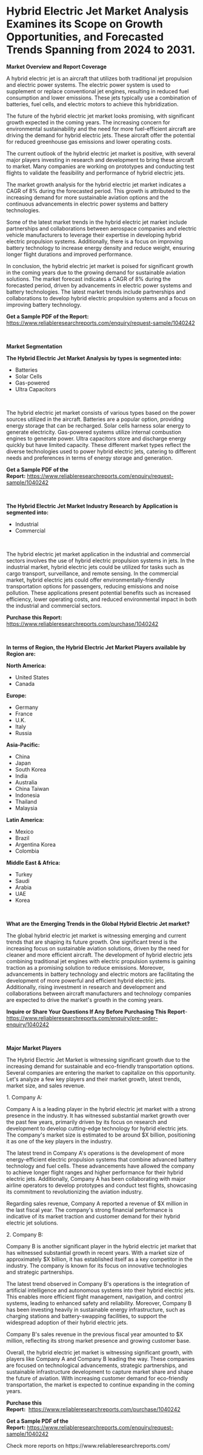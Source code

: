 <p><h1>Hybrid Electric Jet Market Analysis Examines its Scope on Growth Opportunities, and Forecasted Trends Spanning from 2024 to 2031.</h1></p><p><strong>Market Overview and Report Coverage</strong></p>
<p><p>A hybrid electric jet is an aircraft that utilizes both traditional jet propulsion and electric power systems. The electric power system is used to supplement or replace conventional jet engines, resulting in reduced fuel consumption and lower emissions. These jets typically use a combination of batteries, fuel cells, and electric motors to achieve this hybridization.</p><p>The future of the hybrid electric jet market looks promising, with significant growth expected in the coming years. The increasing concern for environmental sustainability and the need for more fuel-efficient aircraft are driving the demand for hybrid electric jets. These aircraft offer the potential for reduced greenhouse gas emissions and lower operating costs.</p><p>The current outlook of the hybrid electric jet market is positive, with several major players investing in research and development to bring these aircraft to market. Many companies are working on prototypes and conducting test flights to validate the feasibility and performance of hybrid electric jets.</p><p>The market growth analysis for the hybrid electric jet market indicates a CAGR of 8% during the forecasted period. This growth is attributed to the increasing demand for more sustainable aviation options and the continuous advancements in electric power systems and battery technologies.</p><p>Some of the latest market trends in the hybrid electric jet market include partnerships and collaborations between aerospace companies and electric vehicle manufacturers to leverage their expertise in developing hybrid electric propulsion systems. Additionally, there is a focus on improving battery technology to increase energy density and reduce weight, ensuring longer flight durations and improved performance.</p><p>In conclusion, the hybrid electric jet market is poised for significant growth in the coming years due to the growing demand for sustainable aviation solutions. The market forecast indicates a CAGR of 8% during the forecasted period, driven by advancements in electric power systems and battery technologies. The latest market trends include partnerships and collaborations to develop hybrid electric propulsion systems and a focus on improving battery technology.</p></p>
<p><strong>Get a Sample PDF of the Report:</strong> <a href="https://www.reliableresearchreports.com/enquiry/request-sample/1040242">https://www.reliableresearchreports.com/enquiry/request-sample/1040242</a></p>
<p>&nbsp;</p>
<p><strong>Market Segmentation</strong></p>
<p><strong>The Hybrid Electric Jet Market Analysis by types is segmented into:</strong></p>
<p><ul><li>Batteries</li><li>Solar Cells</li><li>Gas-powered</li><li>Ultra Capacitors</li></ul></p>
<p>&nbsp;</p>
<p><p>The hybrid electric jet market consists of various types based on the power sources utilized in the aircraft. Batteries are a popular option, providing energy storage that can be recharged. Solar cells harness solar energy to generate electricity. Gas-powered systems utilize internal combustion engines to generate power. Ultra capacitors store and discharge energy quickly but have limited capacity. These different market types reflect the diverse technologies used to power hybrid electric jets, catering to different needs and preferences in terms of energy storage and generation.</p></p>
<p><strong>Get a Sample PDF of the Report:</strong>&nbsp;<a href="https://www.reliableresearchreports.com/enquiry/request-sample/1040242">https://www.reliableresearchreports.com/enquiry/request-sample/1040242</a></p>
<p>&nbsp;</p>
<p><strong>The Hybrid Electric Jet Market Industry Research by Application is segmented into:</strong></p>
<p><ul><li>Industrial</li><li>Commercial</li></ul></p>
<p>&nbsp;</p>
<p><p>The hybrid electric jet market application in the industrial and commercial sectors involves the use of hybrid electric propulsion systems in jets. In the industrial market, hybrid electric jets could be utilized for tasks such as cargo transport, surveillance, and remote sensing. In the commercial market, hybrid electric jets could offer environmentally-friendly transportation options for passengers, reducing emissions and noise pollution. These applications present potential benefits such as increased efficiency, lower operating costs, and reduced environmental impact in both the industrial and commercial sectors.</p></p>
<p><strong>Purchase this Report:</strong>&nbsp; <a href="https://www.reliableresearchreports.com/purchase/1040242">https://www.reliableresearchreports.com/purchase/1040242</a></p>
<p>&nbsp;</p>
<p><strong>In terms of Region, the Hybrid Electric Jet Market Players available by Region are:</strong></p>
<p>
    <p> <strong> North America: </strong>
        <ul>
            <li>United States</li>
            <li>Canada</li>
        </ul>
        </p> 
    <p> <strong> Europe: </strong>
        <ul>
            <li>Germany</li>
            <li>France</li>
            <li>U.K.</li>
            <li>Italy</li>
            <li>Russia</li>
        </ul>
        </p> 
    <p> <strong> Asia-Pacific: </strong>
        <ul>
            <li>China</li>
            <li>Japan</li>
            <li>South Korea</li>
            <li>India</li>
            <li>Australia</li>
            <li>China Taiwan</li>
            <li>Indonesia</li>
            <li>Thailand</li>
            <li>Malaysia</li>
        </ul>
        </p> 
    <p> <strong> Latin America: </strong>
        <ul>
            <li>Mexico</li>
            <li>Brazil</li>
            <li>Argentina Korea</li>
            <li>Colombia</li>
        </ul>
        </p> 
    <p> <strong> Middle East & Africa: </strong>
        <ul>
            <li>Turkey</li>
            <li>Saudi</li>
            <li>Arabia</li>
            <li>UAE</li>
            <li>Korea</li>
        </ul>
    </p>
    </p>
<p>&nbsp;</p>
<p><strong>What are the Emerging Trends in the Global Hybrid Electric Jet market?</strong></p>
<p><p>The global hybrid electric jet market is witnessing emerging and current trends that are shaping its future growth. One significant trend is the increasing focus on sustainable aviation solutions, driven by the need for cleaner and more efficient aircraft. The development of hybrid electric jets combining traditional jet engines with electric propulsion systems is gaining traction as a promising solution to reduce emissions. Moreover, advancements in battery technology and electric motors are facilitating the development of more powerful and efficient hybrid electric jets. Additionally, rising investment in research and development and collaborations between aircraft manufacturers and technology companies are expected to drive the market's growth in the coming years.</p></p>
<p><strong>Inquire or Share Your Questions If Any Before Purchasing This Report</strong>- <a href="https://www.reliableresearchreports.com/enquiry/pre-order-enquiry/1040242">https://www.reliableresearchreports.com/enquiry/pre-order-enquiry/1040242</a></p>
<p>&nbsp;</p>
<p><strong>Major Market Players</strong></p>
<p><p>The Hybrid Electric Jet Market is witnessing significant growth due to the increasing demand for sustainable and eco-friendly transportation options. Several companies are entering the market to capitalize on this opportunity. Let's analyze a few key players and their market growth, latest trends, market size, and sales revenue.</p><p>1. Company A:</p><p>Company A is a leading player in the hybrid electric jet market with a strong presence in the industry. It has witnessed substantial market growth over the past few years, primarily driven by its focus on research and development to develop cutting-edge technology for hybrid electric jets. The company's market size is estimated to be around $X billion, positioning it as one of the key players in the industry.</p><p>The latest trend in Company A's operations is the development of more energy-efficient electric propulsion systems that combine advanced battery technology and fuel cells. These advancements have allowed the company to achieve longer flight ranges and higher performance for their hybrid electric jets. Additionally, Company A has been collaborating with major airline operators to develop prototypes and conduct test flights, showcasing its commitment to revolutionizing the aviation industry.</p><p>Regarding sales revenue, Company A reported a revenue of $X million in the last fiscal year. The company's strong financial performance is indicative of its market traction and customer demand for their hybrid electric jet solutions.</p><p>2. Company B:</p><p>Company B is another significant player in the hybrid electric jet market that has witnessed substantial growth in recent years. With a market size of approximately $X billion, it has established itself as a key competitor in the industry. The company is known for its focus on innovative technologies and strategic partnerships.</p><p>The latest trend observed in Company B's operations is the integration of artificial intelligence and autonomous systems into their hybrid electric jets. This enables more efficient flight management, navigation, and control systems, leading to enhanced safety and reliability. Moreover, Company B has been investing heavily in sustainable energy infrastructure, such as charging stations and battery-swapping facilities, to support the widespread adoption of their hybrid electric jets.</p><p>Company B's sales revenue in the previous fiscal year amounted to $X million, reflecting its strong market presence and growing customer base.</p><p>Overall, the hybrid electric jet market is witnessing significant growth, with players like Company A and Company B leading the way. These companies are focused on technological advancements, strategic partnerships, and sustainable infrastructure development to capture market share and shape the future of aviation. With increasing customer demand for eco-friendly transportation, the market is expected to continue expanding in the coming years.</p></p>
<p><strong>Purchase this Report:</strong>&nbsp;&nbsp;<a href="https://www.reliableresearchreports.com/purchase/1040242">https://www.reliableresearchreports.com/purchase/1040242</a></p>
<p></p>
<p><strong>Get a Sample PDF of the Report:</strong>&nbsp;<a href="https://www.reliableresearchreports.com/enquiry/request-sample/1040242">https://www.reliableresearchreports.com/enquiry/request-sample/1040242</a></p>
<p>Check more reports on https://www.reliableresearchreports.com/</p>